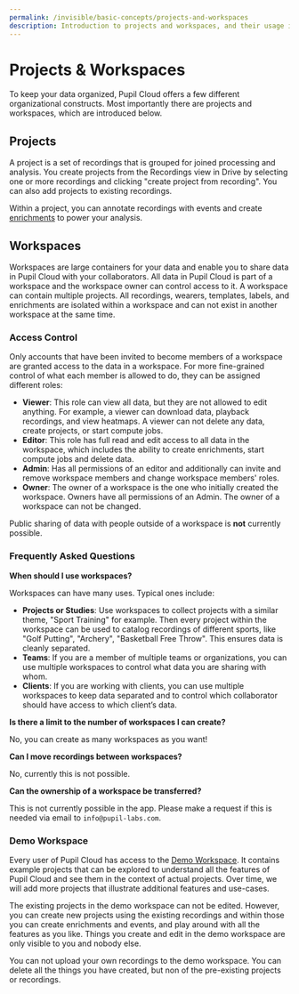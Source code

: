 ```yaml
---
permalink: /invisible/basic-concepts/projects-and-workspaces
description: Introduction to projects and workspaces, and their usage in Pupil Cloud.
---
```


# Projects & Workspaces
To keep your data organized, Pupil Cloud offers a few different organizational constructs. Most importantly there are projects and workspaces, which are introduced below.

## Projects
A project is a set of recordings that is grouped for joined processing and analysis. You create projects from the Recordings view in Drive by selecting one or more recordings and clicking "create project from recording". You can also add projects to existing recordings.

Within a project, you can annotate recordings with events and create [enrichments](/enrichments) to power your analysis.

## Workspaces
Workspaces are large containers for your data and enable you to share data in Pupil Cloud with your collaborators. All data in Pupil Cloud is part of a workspace and the workspace owner can control access to it. A workspace can contain multiple projects. All recordings, wearers, templates, labels, and enrichments are isolated within a workspace and can not exist in another workspace at the same time.

### Access Control
Only accounts that have been invited to become members of a workspace are granted access to the data in a workspace. For more fine-grained control of what each member is allowed to do, they can be assigned different roles:

- **Viewer**: This role can view all data, but they are not allowed to edit anything. For example, a viewer can download data, playback recordings, and view heatmaps. A viewer can not delete any data, create projects, or start compute jobs.
- **Editor**: This role has full read and edit access to all data in the workspace, which includes the ability to create enrichments, start compute jobs and delete data.
- **Admin**: Has all permissions of an editor and additionally can invite and remove workspace members and change workspace members' roles.
- **Owner**: The owner of a workspace is the one who initially created the workspace. Owners have all permissions of an Admin. The owner of a workspace can not be changed.

Public sharing of data with people outside of a workspace is **not** currently possible.

### Frequently Asked Questions

**When should I use workspaces?**

Workspaces can have many uses. Typical ones include:
- **Projects or Studies**: Use workspaces to collect projects with a similar theme, "Sport Training" for example. Then every project within the workspace can be used to catalog recordings of different sports, like "Golf Putting", "Archery", "Basketball Free Throw". This ensures data is cleanly separated.
- **Teams**: If you are a member of multiple teams or organizations, you can use multiple workspaces to control what data you are sharing with whom.
- **Clients**: If you are working with clients, you can use multiple workspaces to keep data separated and to control which collaborator should have access to which client’s data.
 
**Is there a limit to the number of workspaces I can create?**

No, you can create as many workspaces as you want!

**Can I move recordings between workspaces?**

No, currently this is not possible.

**Can the ownership of a workspace be transferred?**

This is not currently possible in the app. Please make a request if this is needed via email to `info@pupil-labs.com`.

### Demo Workspace

Every user of Pupil Cloud has access to the [Demo Workspace](https://cloud.pupil-labs.com/workspace/78cddeee-772e-4e54-9963-1cc2f62825f9). It contains example projects that can be explored to understand all the features of Pupil Cloud and see them in the context of actual projects. Over time, we will add more projects that illustrate additional features and use-cases.

The existing projects in the demo workspace can not be edited. However, you can create new projects using the existing recordings and within those you can create enrichments and events, and play around with all the features as you like. Things you create and edit in the demo workspace are only visible to you and nobody else.

You can not upload your own recordings to the demo workspace. You can delete all the things you have created, but non of the pre-existing projects or recordings.

